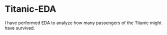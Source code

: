 # Titanic-EDA
I have performed EDA to analyze how many passengers of the Titanic might have survived. 
